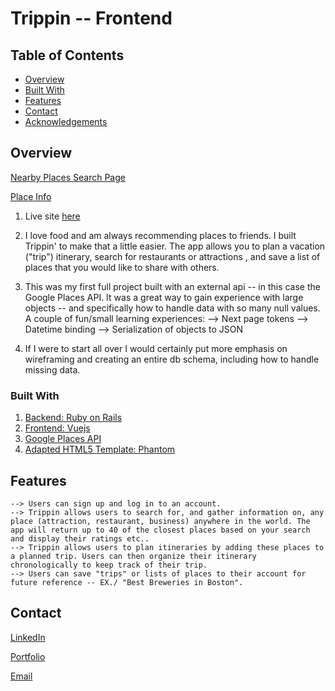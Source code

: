 # Trippin -- Frontend

## Table of Contents

- [Overview](#overview)
- [Built With](#built-with)
- [Features](#features)
- [Contact](#contact)
- [Acknowledgements](#acknowledgements)

## Overview

[Nearby Places Search Page](/public/images/Trippin1.png?raw=true "Search Nearby Places")

[Place Info](/public/images/Trippin2.png?raw=true "Place Information")

1. Live site [here](http://trippin-delorme.herokuapp.com/)
2. I love food and am always recommending places to friends. I built Trippin' to make that a little easier. The app allows you to plan a vacation ("trip") itinerary, search for restaurants or attractions , and save a list of places that you would like to share with others.

3. This was my first full project built with an external api -- in this case the Google Places API. It was a great way to gain experience with large objects -- and specifically how to handle data with so many null values. A couple of fun/small learning experiences:
   --> Next page tokens
   --> Datetime binding
   --> Serialization of objects to JSON

4. If I were to start all over I would certainly put more emphasis on wireframing and creating an entire db schema, including how to handle missing data.

### Built With

1. [Backend: Ruby on Rails](https://rubyonrails.org/)
2. [Frontend: Vuejs](https://vuejs.org/)
3. [Google Places API](https://developers.google.com/maps/documentation/places/web-service/overview)
4. [Adapted HTML5 Template: Phantom](https://html5up.net/phantom)

## Features

<!-- TODO: List what specific 'user problems' that this application solves. -->

    --> Users can sign up and log in to an account.
    --> Trippin allows users to search for, and gather information on, any place (attraction, restaurant, business) anywhere in the world. The app will return up to 40 of the closest places based on your search and display their ratings etc..
    --> Trippin allows users to plan itineraries by adding these places to a planned trip. Users can then organize their itinerary chronologically to keep track of their trip.
    --> Users can save "trips" or lists of places to their account for future reference -- EX./ "Best Breweries in Boston".

## Contact

<!-- TODO: Include icons and links to your RELEVANT, PROFESSIONAL 'DEV-ORIENTED' social media. LinkedIn and dev.to are minimum. -->

[LinkedIn](https://www.linkedin.com/in/seth-delorme/)

[Portfolio](https://sdelorme.github.io/)

[Email](mailto:delorme.s.m@gmail.com)
